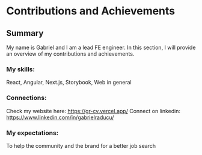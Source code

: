# Contributions and Achievements
## Summary
My name is Gabriel and I am a lead FE engineer. In this section, I will provide an overview of my contributions and achievements.

### My skills:
React, Angular, Next.js, Storybook, Web in general

### Connections:
Check my website here: https://gr-cv.vercel.app/
Connect on linkedin: https://www.linkedin.com/in/gabrielraducu/

### My expectations:
To help the community and the brand for a better job search
